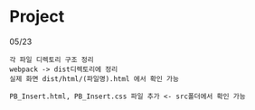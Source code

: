 # Project

05/23
```
각 파일 디렉토리 구조 정리
webpack -> dist디렉토리에 정리
실제 화면 dist/html/(파일명).html 에서 확인 가능

PB_Insert.html, PB_Insert.css 파일 추가 <- src폴더에서 확인 가능
```
